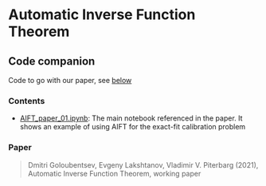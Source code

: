 # Automatic Inverse Function Theorem
## Code companion

Code to go with our paper, see [below](#paper)

### Contents
* [AIFT_paper_01.ipynb](AIFT_paper_01.ipynb): The main notebook referenced in the paper. It shows an example of using AIFT for the exact-fit calibration problem

### Paper
> Dmitri Goloubentsev, Evgeny Lakshtanov, Vladimir V. Piterbarg (2021), Automatic Inverse Function Theorem, working paper
